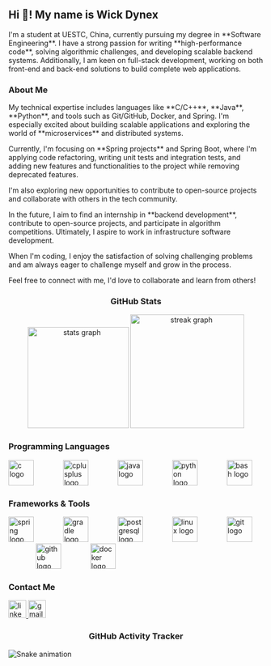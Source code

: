<h2 align="left">Hi 👋! My name is Wick Dynex</h2>
<p>I'm a student at UESTC, China, currently pursuing my degree in **Software Engineering**. I have a strong passion for writing **high-performance code**, solving algorithmic challenges, and developing scalable backend systems. Additionally, I am keen on full-stack development, working on both front-end and back-end solutions to build complete web applications.</p>

<h3 align="left">About Me</h3>
<p>My technical expertise includes languages like **C/C++**, **Java**, **Python**, and tools such as Git/GitHub, Docker, and Spring. I'm especially excited about building scalable applications and exploring the world of **microservices** and distributed systems.</p>

<p>Currently, I'm focusing on **Spring projects** and Spring Boot, where I'm applying code refactoring, writing unit tests and integration tests, and adding new features and functionalities to the project while removing deprecated features.</p>

<p>I'm also exploring new opportunities to contribute to open-source projects and collaborate with others in the tech community.</p>

<p>In the future, I aim to find an internship in **backend development**, contribute to open-source projects, and participate in algorithm competitions. Ultimately, I aspire to work in infrastructure software development.</p>

<p>When I'm coding, I enjoy the satisfaction of solving challenging problems and am always eager to challenge myself and grow in the process.</p>

<p>Feel free to connect with me, I'd love to collaborate and learn from others!</p>


###

<h3 align="center">GitHub Stats</h3>
<div align="center">
  <img src="https://github-readme-stats.vercel.app/api?username=wickdynex&hide_title=true&hide_rank=false&show_icons=true&include_all_commits=true&count_private=true&disable_animations=false&theme=dracula&locale=en&hide_border=false" height="200" alt="stats graph" />
  <img src="https://streak-stats.demolab.com?user=wickdynex&locale=en&mode=daily&theme=dracula&hide_border=false&border_radius=10" height="225" alt="streak graph" />
</div>

###

<h3 align="left">Programming Languages</h3>
<div align="left">
  <img src="https://cdn.jsdelivr.net/gh/devicons/devicon/icons/c/c-plain.svg" height="50" alt="c logo" />
  <img width="50" />
  <img src="https://cdn.jsdelivr.net/gh/devicons/devicon/icons/cplusplus/cplusplus-plain.svg" height="50" alt="cplusplus logo" />
  <img width="50" />
  <img src="https://cdn.jsdelivr.net/gh/devicons/devicon/icons/java/java-original.svg" height="50" alt="java logo" />
  <img width="50" />
  <img src="https://cdn.jsdelivr.net/gh/devicons/devicon/icons/python/python-original.svg" height="50" alt="python logo" />
  <img width="50" />
  <img src="https://cdn.jsdelivr.net/gh/devicons/devicon/icons/bash/bash-original.svg" height="50" alt="bash logo" />
</div>

###

<h3 align="left">Frameworks & Tools</h3>
<div align="left">
  <img src="https://cdn.jsdelivr.net/gh/devicons/devicon/icons/spring/spring-original.svg" height="50" alt="spring logo" />
  <img width="50" />
  <img src="https://cdn.jsdelivr.net/gh/devicons/devicon/icons/gradle/gradle-original.svg" height="50" alt="gradle logo" />
  <img width="50" />
  <img src="https://cdn.jsdelivr.net/gh/devicons/devicon/icons/postgresql/postgresql-original.svg" height="50" alt="postgresql logo" />
  <img width="50" />
  <img src="https://cdn.jsdelivr.net/gh/devicons/devicon/icons/linux/linux-original.svg" height="50" alt="linux logo" />
  <img width="50" />
  <img src="https://cdn.jsdelivr.net/gh/devicons/devicon/icons/git/git-original.svg" height="50" alt="git logo" />
  <img width="50" />
  <img src="https://cdn.jsdelivr.net/gh/devicons/devicon/icons/github/github-original.svg" height="50" alt="github logo" />
  <img width="50" />
  <img src="https://cdn.jsdelivr.net/gh/devicons/devicon/icons/docker/docker-plain.svg" height="50" alt="docker logo" />
</div>

###

<h3 align="left">Contact Me</h3>
<div align="left">
  <a href="https://www.linkedin.com/in/逸轩-丁-3b12a7327/" target="_blank">
    <img src="https://img.shields.io/static/v1?message=LinkedIn&logo=linkedin&label=Wick&color=0077B5&logoColor=&labelColor=388E3C&style=for-the-badge" height="35" alt="linkedin logo" />
  </a>
  <a href="wick.dynex@gmail.com" target="_blank">
    <img src="https://img.shields.io/static/v1?message=Gmail&logo=gmail&label=WICK&color=D14836&logoColor=white&labelColor=388E3C&style=for-the-badge" height="35" alt="gmail logo" />
  </a>
</div>

###

<h3 align="center">GitHub Activity Tracker</h3>
<img src="https://raw.githubusercontent.com/wickdynex/wickdynex/output/snake.svg" alt="Snake animation" />

